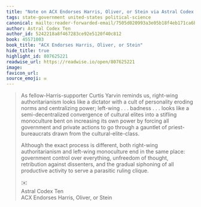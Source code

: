 ```yaml
---
title: "Note on ACX Endorses Harris, Oliver, or Stein via Astral Codex Ten"
tags: state-government united-states political-science
canonical: mailto:reader-forwarded-email/7505d020993a3e05b18f4eb171ca6bf8
author: Astral Codex Ten
author_id: 5242218a8f467283ce92e5120f40c812
book: 45571003
book_title: "ACX Endorses Harris, Oliver, or Stein"
hide_title: true
highlight_id: 807625221
readwise_url: https://readwise.io/open/807625221
image: 
favicon_url: 
source_emoji: ✉️
---
```


> As fellow-Harris-supporter Curtis Yarvin reminds us, right-wing authoritarianism looks like a dictator with a cult of personality eroding norms and centralizing power; left-wing . . . badness . . . looks like a semi-decentralized convergence of cultural elites into a stifling monoculture bent on increasing its own power by forcing all government and private actions to go through a gauntlet of priest-bureaucrats drawn from the cultural-elite-class.
> 
> Although the exact process is different, both right-wing authoritarianism and left-wing monoculture end in the same place: government control over everything, unfreedom of thought, retribution against dissenters, and the gradual siphoning of all productive activity to serve a parasitic ruling clique.
> <div class="quoteback-footer"><div class="quoteback-avatar"><span class="mini-emoji"> ✉️</span></div><div class="quoteback-metadata"><div class="metadata-inner"><span style="display:none">FROM:</span><div aria-label="Astral Codex Ten" class="quoteback-author"> Astral Codex Ten</div><div aria-label="ACX Endorses Harris, Oliver, or Stein" class="quoteback-title"> ACX Endorses Harris, Oliver, or Stein</div></div></div></div>